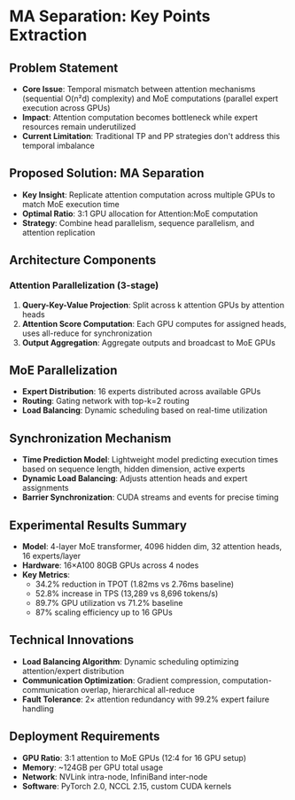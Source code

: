 # MA Separation: Key Points Extraction

## Problem Statement
- **Core Issue**: Temporal mismatch between attention mechanisms (sequential O(n²d) complexity) and MoE computations (parallel expert execution across GPUs)
- **Impact**: Attention computation becomes bottleneck while expert resources remain underutilized
- **Current Limitation**: Traditional TP and PP strategies don't address this temporal imbalance

## Proposed Solution: MA Separation
- **Key Insight**: Replicate attention computation across multiple GPUs to match MoE execution time
- **Optimal Ratio**: 3:1 GPU allocation for Attention:MoE computation
- **Strategy**: Combine head parallelism, sequence parallelism, and attention replication

## Architecture Components

### Attention Parallelization (3-stage)
1. **Query-Key-Value Projection**: Split across k attention GPUs by attention heads
2. **Attention Score Computation**: Each GPU computes for assigned heads, uses all-reduce for synchronization
3. **Output Aggregation**: Aggregate outputs and broadcast to MoE GPUs

## MoE Parallelization
- **Expert Distribution**: 16 experts distributed across available GPUs
- **Routing**: Gating network with top-k=2 routing
- **Load Balancing**: Dynamic scheduling based on real-time utilization

## Synchronization Mechanism
- **Time Prediction Model**: Lightweight model predicting execution times based on sequence length, hidden dimension, active experts
- **Dynamic Load Balancing**: Adjusts attention heads and expert assignments
- **Barrier Synchronization**: CUDA streams and events for precise timing

## Experimental Results Summary
- **Model**: 4-layer MoE transformer, 4096 hidden dim, 32 attention heads, 16 experts/layer
- **Hardware**: 16×A100 80GB GPUs across 4 nodes
- **Key Metrics**:
  - 34.2% reduction in TPOT (1.82ms vs 2.76ms baseline)
  - 52.8% increase in TPS (13,289 vs 8,696 tokens/s)
  - 89.7% GPU utilization vs 71.2% baseline
  - 87% scaling efficiency up to 16 GPUs

## Technical Innovations
- **Load Balancing Algorithm**: Dynamic scheduling optimizing attention/expert distribution
- **Communication Optimization**: Gradient compression, computation-communication overlap, hierarchical all-reduce
- **Fault Tolerance**: 2× attention redundancy with 99.2% expert failure handling

## Deployment Requirements
- **GPU Ratio**: 3:1 attention to MoE GPUs (12:4 for 16 GPU setup)
- **Memory**: ~124GB per GPU total usage
- **Network**: NVLink intra-node, InfiniBand inter-node
- **Software**: PyTorch 2.0, NCCL 2.15, custom CUDA kernels